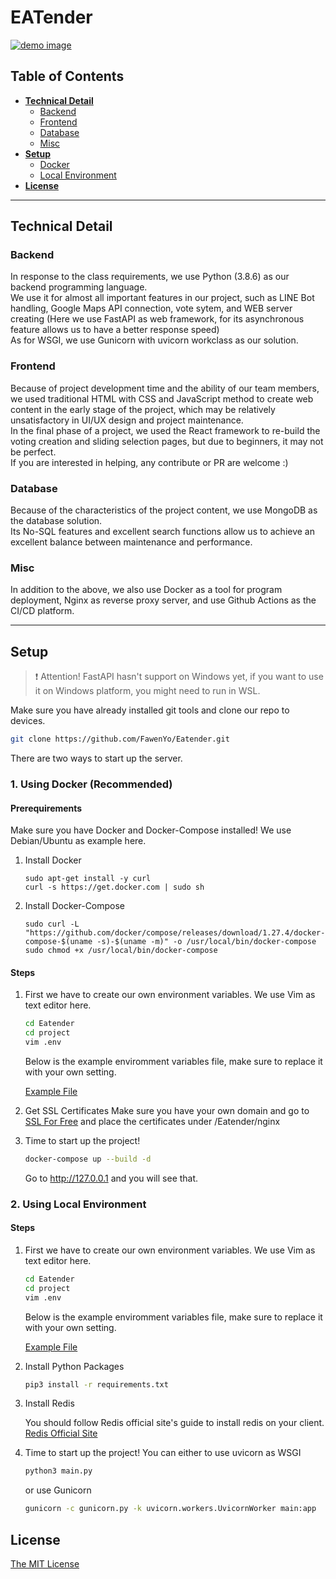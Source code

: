 # EATender

[![demo image](https://i.imgur.com/ZjkAoOF.png)](https://eatender.site/)

## Table of Contents

* **[Technical Detail](#technical-detail)**
  * [Backend](#backend)
  * [Frontend](#frontend)
  * [Database](#database)
  * [Misc](#misc)
* **[Setup](#setup)**
  * [Docker](#1-using-docker-recommended)
  * [Local Environment](#2-using-local-environment)
* **[License](#license)**

----

## Technical Detail

### Backend

In response to the class requirements, we use Python (3.8.6) as our backend programming language.  
We use it for almost all important features in our project, such as LINE Bot handling, Google Maps API connection, vote sytem, and WEB server creating (Here we use FastAPI as web framework, for its asynchronous feature allows us to have a better response speed)  
As for WSGI, we use Gunicorn with uvicorn workclass as our solution.

### Frontend

Because of project development time and the ability of our team members, we used traditional HTML with CSS and JavaScript method to create web content in the early stage of the project, which may be relatively unsatisfactory in UI/UX design and project maintenance.  
In the final phase of a project, we used the React framework to re-build the voting creation and sliding selection pages, but due to beginners, it may not be perfect.  
If you are interested in helping, any contribute or PR are welcome :)

### Database

Because of the characteristics of the project content, we use MongoDB as the database solution.  
Its No-SQL features and excellent search functions allow us to achieve an excellent balance between maintenance and performance.

### Misc

In addition to the above, we also use Docker as a tool for program deployment, Nginx as reverse proxy server, and use Github Actions as the CI/CD platform.

----

## Setup

> :exclamation: Attention! FastAPI hasn't support on Windows yet, if you want to use it on Windows platform, you might need to run in WSL.

Make sure you have already installed git tools and clone our repo to devices.

```sh
git clone https://github.com/FawenYo/Eatender.git
```

There are two ways to start up the server.

### 1. Using Docker (Recommended)

#### Prerequirements

Make sure you have Docker and Docker-Compose installed!
We use Debian/Ubuntu as example here.

1. Install Docker

    ```su
    sudo apt-get install -y curl
    curl -s https://get.docker.com | sudo sh
    ```

2. Install Docker-Compose

    ```su
    sudo curl -L "https://github.com/docker/compose/releases/download/1.27.4/docker-compose-$(uname -s)-$(uname -m)" -o /usr/local/bin/docker-compose
    sudo chmod +x /usr/local/bin/docker-compose
    ```

#### Steps

1. First we have to create our own environment variables.
    We use Vim as text editor here.

    ```sh
    cd Eatender
    cd project
    vim .env
    ```

    Below is the example enviromment variables file, make sure to replace it with your own setting.

    [Example File](https://gist.github.com/FawenYo/2cadcee5f2c735aeba707b3a435498ba)

2. Get SSL Certificates
    Make sure you have your own domain and go to [SSL For Free](https://www.sslforfree.com/) and place the certificates under /Eatender/nginx

3. Time to start up the project!

    ```sh
    docker-compose up --build -d
    ```

    Go to <http://127.0.0.1> and you will see that.

### 2. Using Local Environment

#### Steps

1. First we have to create our own environment variables.
    We use Vim as text editor here.

    ```sh
    cd Eatender
    cd project
    vim .env
    ```

    Below is the example enviromment variables file, make sure to replace it with your own setting.

    [Example File](https://gist.github.com/FawenYo/2cadcee5f2c735aeba707b3a435498ba)

2. Install Python Packages

    ```sh
    pip3 install -r requirements.txt
    ```

3. Install Redis

    You should follow Redis official site's guide to install redis on your client.
    [Redis Official Site](https://redis.io/)

4. Time to start up the project!
    You can either to use uvicorn as WSGI

    ```sh
    python3 main.py
    ```

    or use Gunicorn

    ```sh
    gunicorn -c gunicorn.py -k uvicorn.workers.UvicornWorker main:app
    ```

## License

[The MIT License](LICENSE)
